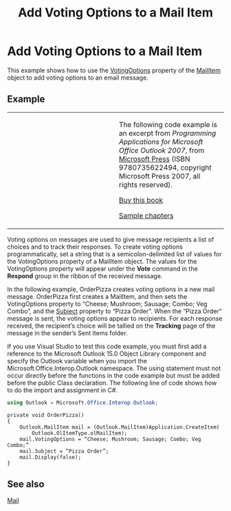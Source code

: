 ﻿---
title: 'Add Voting Options to a Mail Item'
TOCTitle: 'Add Voting Options to a Mail Item'
ms:assetid: 0fb209a8-178d-411e-9551-0a72e041fd65
ms:mtpsurl: https://msdn.microsoft.com/en-us/library/Ff424466(v=office.15)
ms:contentKeyID: 55119867
ms.date: 07/24/2014
mtps_version: v=office.15
dev_langs:
- csharp
---

# Add Voting Options to a Mail Item

This example shows how to use the [VotingOptions](https://msdn.microsoft.com/en-us/library/bb652695\(v=office.15\)) property of the [MailItem](https://msdn.microsoft.com/en-us/library/bb643865\(v=office.15\)) object to add voting options to an email message.

## Example

<table>
<colgroup>
<col style="width: 50%" />
<col style="width: 50%" />
</colgroup>
<tbody>
<tr class="odd">
<td><p></p></td>
<td><p>The following code example is an excerpt from <em>Programming Applications for Microsoft Office Outlook 2007</em>, from <a href="http://www.microsoft.com/learning/books/default.mspx">Microsoft Press</a> (ISBN 9780735622494, copyright Microsoft Press 2007, all rights reserved).</p>
<p><a href="http://www.amazon.com/gp/product/0735622493?ie=utf8%26tag=msmsdn-20%26linkcode=as2%26camp=1789%26creative=9325%26creativeasin=0735622493">Buy this book</a></p>
<p><a href="https://msdn.microsoft.com/en-us/library/cc513844(v=office.15)">Sample chapters</a></p></td>
</tr>
</tbody>
</table>


Voting options on messages are used to give message recipients a list of choices and to track their responses. To create voting options programmatically, set a string that is a semicolon-delimited list of values for the VotingOptions property of a MailItem object. The values for the VotingOptions property will appear under the **Vote** command in the **Respond** group in the ribbon of the received message.

In the following example, OrderPizza creates voting options in a new mail message. OrderPizza first creates a MailItem, and then sets the VotingOptions property to “Cheese; Mushroom; Sausage; Combo; Veg Combo”, and the [Subject](https://msdn.microsoft.com/en-us/library/bb611353\(v=office.15\)) property to “Pizza Order”. When the “Pizza Order” message is sent, the voting options appear to recipients. For each response received, the recipient’s choice will be tallied on the **Tracking** page of the message in the sender’s Sent Items folder.

If you use Visual Studio to test this code example, you must first add a reference to the Microsoft Outlook 15.0 Object Library component and specify the Outlook variable when you import the Microsoft.Office.Interop.Outlook namespace. The using statement must not occur directly before the functions in the code example but must be added before the public Class declaration. The following line of code shows how to do the import and assignment in C\#.

```csharp
using Outlook = Microsoft.Office.Interop.Outlook;
```

    private void OrderPizza()
    {
        Outlook.MailItem mail = (Outlook.MailItem)Application.CreateItem(
            Outlook.OlItemType.olMailItem);
        mail.VotingOptions = “Cheese; Mushroom; Sausage; Combo; Veg Combo;”
        mail.Subject = “Pizza Order”;
        mail.Display(false);
    }

## See also



[Mail](mail.md)

